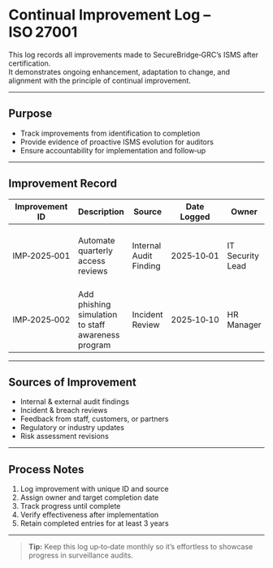 #  Continual Improvement Log – ISO 27001

This log records all improvements made to SecureBridge‑GRC’s ISMS after certification.  
It demonstrates ongoing enhancement, adaptation to change, and alignment with the principle of continual improvement.

---

##  Purpose

- Track improvements from identification to completion  
- Provide evidence of proactive ISMS evolution for auditors  
- Ensure accountability for implementation and follow‑up

---

##  Improvement Record

| Improvement ID | Description | Source | Date Logged | Owner | Target Date | Completion Date | Status | Notes |
|----------------|-------------|--------|-------------|-------|-------------|-----------------|--------|-------|
| IMP‑2025‑001 | Automate quarterly access reviews | Internal Audit Finding | 2025‑10‑01 | IT Security Lead | 2025‑12‑15 | — | Planned | Will reduce manual review time by 40% |
| IMP‑2025‑002 | Add phishing simulation to staff awareness program | Incident Review | 2025‑10‑10 | HR Manager | 2026‑01‑15 | — | In Progress | Vendor selected, rollout planned for Q1 |

---

##  Sources of Improvement

- Internal & external audit findings  
- Incident & breach reviews  
- Feedback from staff, customers, or partners  
- Regulatory or industry updates  
- Risk assessment revisions

---

##  Process Notes

1. Log improvement with unique ID and source  
2. Assign owner and target completion date  
3. Track progress until complete  
4. Verify effectiveness after implementation  
5. Retain completed entries for at least 3 years

---

> **Tip:** Keep this log up‑to‑date monthly so it’s effortless to showcase progress in surveillance audits.

